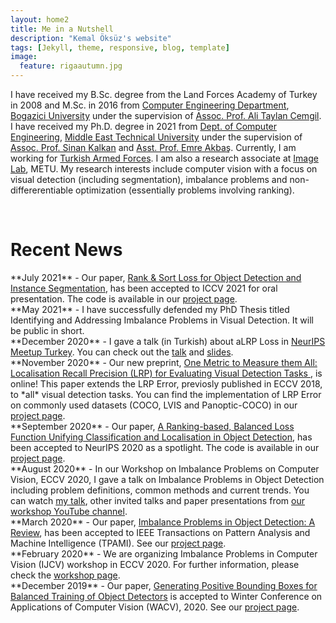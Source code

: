 ```yaml
---
layout: home2
title: Me in a Nutshell
description: "Kemal Öksüz's website"
tags: [Jekyll, theme, responsive, blog, template]
image:
  feature: rigaautumn.jpg
---
```


I have received my B.Sc. degree from the Land Forces Academy of Turkey in 2008 and M.Sc. in 2016 from <a href="https://www.cmpe.boun.edu.tr" target="_blank">Computer Engineering Department</a>, <a href="http://www.boun.edu.tr/en-US/Index" target="_blank">Bogazici University</a> under the supervision of <a href="https://www.cmpe.boun.edu.tr/~cemgil/" target="_blank">Assoc. Prof. Ali Taylan Cemgil</a>. I have received my Ph.D. degree in 2021 from <a href="https://ceng.metu.edu.tr" target="_blank">Dept. of Computer Engineering</a>, <a href="https://www.metu.edu.tr" target="_blank">Middle East Technical University</a> under the supervision of <a href="http://www.kovan.ceng.metu.edu.tr/~sinan/" target="_blank">Assoc. Prof. Sinan Kalkan</a> and <a href="http://user.ceng.metu.edu.tr/~emre/" target="_blank">Asst. Prof. Emre Akbaş</a>. Currently, I am working for <a href="https://www.tsk.tr/HomeEng" target="_blank">Turkish Armed Forces</a>. I am also a research associate at <a href="https://image.ceng.metu.edu.tr" target="_blank">Image Lab</a>, METU. My research interests include computer vision with a focus on visual detection (including segmentation), imbalance problems and non-differerentiable optimization (essentially problems involving ranking).

<br />


<h1>Recent News</h1> 
**July 2021** - Our paper, <a href="https://arxiv.org/abs/2107.11669" target="_blank"> Rank & Sort Loss for Object Detection and Instance Segmentation</a>, has been accepted to ICCV 2021 for oral presentation. The code is available in our <a href="https://github.com/kemaloksuz/RankSortLoss" target="_blank">project page</a>.<br /> 
**May 2021** - I have successfully defended my PhD Thesis titled Identifying and Addressing Imbalance Problems in Visual Detection. It will be public in short. <br /> 
**December 2020** - I gave a talk (in Turkish) about aLRP Loss in <a href="https://inzva.com/ai/meetups/2020/neurips-meetup-turkey-2020" target="_blank">NeurIPS Meetup Turkey</a>. You can check out the <a href="https://www.youtube.com/watch?v=8M4k4ILdzvg" target="_blank">talk</a> and  <a href="https://drive.google.com/file/d/1S_u0_sjK2FcGJZYQWY3PNPeybclAOf-_/view?usp=sharing" target="_blank">slides</a>. <br /> 
**November 2020** - Our new preprint, <a href="https://arxiv.org/abs/2011.10772" target="_blank">One Metric to Measure them All: Localisation Recall Precision (LRP) for Evaluating Visual Detection Tasks
</a>, is online! This paper extends the LRP Error, previosly published in ECCV 2018, to *all* visual detection tasks. You can find the implementation of LRP Error on commonly used datasets (COCO, LVIS and Panoptic-COCO) in our <a href="https://github.com/kemaloksuz/LRP-Error" target="_blank">project page</a>.<br /> 
**September 2020** - Our paper, <a href="https://arxiv.org/abs/2009.13592" target="_blank">A Ranking-based, Balanced Loss Function Unifying Classification and Localisation in Object Detection</a>, has been accepted to NeurIPS 2020 as a spotlight. The code is available in our <a href="https://github.com/kemaloksuz/aLRPLoss" target="_blank">project page</a>.<br /> 
**August 2020** - In our Workshop on Imbalance Problems on Computer Vision, ECCV 2020, I gave a talk on Imbalance Problems in Object Detection including problem definitions, common methods and current trends. You can watch <a href="https://www.youtube.com/watch?v=g2TN_ZCrOj4&t=1s" target="_blank">my talk</a>, other invited talks and paper presentations from <a href="https://www.youtube.com/channel/UCBE0en9cdw9HN_kU2VClT9w" target="_blank">our workshop YouTube channel</a>.<br /> 
**March 2020** - Our paper, <a href="https://arxiv.org/abs/1909.00169" target="_blank">Imbalance Problems in Object Detection: A Review</a>, has been accepted to IEEE Transactions on Pattern Analysis and Machine Intelligence (TPAMI). See our <a href="https://github.com/kemaloksuz/ObjectDetectionImbalance" target="_blank">project page</a>.<br /> 
**February 2020** - We are organizing Imbalance Problems in Computer Vision (IJCV) workshop in ECCV 2020. For further information, please check the <a href="https://sites.google.com/view/ipcv2020/" target="_blank"> workshop page</a>.<br /> 
**December 2019** - Our paper, <a href="https://arxiv.org/abs/1909.09777" target="_blank">Generating Positive Bounding Boxes for Balanced Training of Object Detectors</a> is accepted to Winter Conference on Applications of Computer Vision (WACV), 2020. See our <a href="https://github.com/kemaloksuz/BoundingBoxGenerator" target="_blank">project page</a>.<br />
